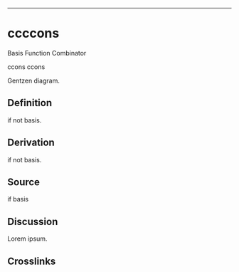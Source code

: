 ------------------------------------------------------------------------

# ccccons

Basis Function Combinator

ccons ccons

Gentzen diagram.

## Definition

if not basis.

## Derivation

if not basis.

## Source

if basis

## Discussion

Lorem ipsum.

## Crosslinks
